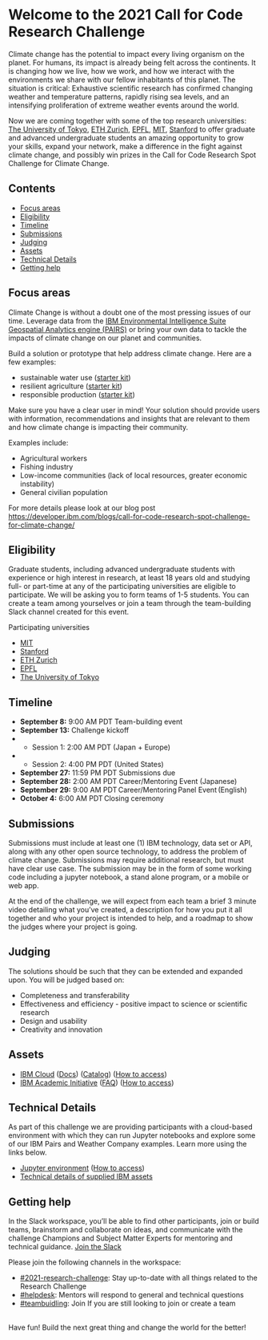 # Welcome to the 2021 Call for Code Research Challenge

Climate change has the potential to impact every living organism on the planet. For humans, its impact is already being felt across the continents. It is changing how we live, how we work, and how we interact with the environments we share with our fellow inhabitants of this planet. The situation is critical: Exhaustive scientific research has confirmed changing weather and temperature patterns, rapidly rising sea levels, and an intensifying proliferation of extreme weather events around the world.

Now we are coming together with some of the top research universities: [The University of Tokyo](https://www.u-tokyo.ac.jp/en/), [ETH Zurich](https://ethz.ch/en.html), [EPFL](https://www.epfl.ch/en/), [MIT](https://web.mit.edu), [Stanford](https://www.stanford.edu) to offer graduate and advanced undergraduate students an amazing opportunity to grow your skills, expand your network, make a difference in the fight against climate change, and possibly win prizes in the Call for Code Research Spot Challenge for Climate Change.

## Contents
- [Focus areas](#focus-areas)
- [Eligibility](#eligibility)
- [Timeline](#timeline)
- [Submissions](#submissions)
- [Judging](#judging)
- [Assets](#assets)
- [Technical Details](#technical-details)
- [Getting help](#getting-help)


## Focus areas
Climate Change is without a doubt one of the most pressing issues of our time. Leverage data from the [IBM Environmental Intelligence Suite Geospatial Analytics engine (PAIRS)](https://www.ibm.com/uk-en/products/environmental-intelligence-suite) or bring your own data to tackle the impacts of climate change on our planet and communities. 

Build a solution or prototype that help address climate change. Here are a few examples:

- sustainable water use ([starter kit](https://github.com/Call-for-Code/Solution-Starter-Kit-Water-2021/))
- resilient agriculture ([starter kit](https://github.com/Call-for-Code/Solution-Starter-Kit-Production-2021/))
- responsible production ([starter kit](https://github.com/Call-for-Code/Solution-Starter-Kit-Production-2021/))

Make sure you have a clear user in mind! Your solution should provide users with information, recommendations and insights that are relevant to them and how climate change is impacting their community.

Examples include:
- Agricultural workers
- Fishing industry
- Low-income communities (lack of local resources, greater economic instability)
- General civilian population

For more details please look at our blog post
https://developer.ibm.com/blogs/call-for-code-research-spot-challenge-for-climate-change/

## Eligibility

Graduate students, including advanced undergraduate students with experience or high interest in research, at least 18 years old and studying full- or part-time at any of the participating universities are eligible to participate. We will be asking you to form teams of 1-5 students. You can create a team among yourselves or join a team through the team-building Slack channel created for this event.

Participating universities
- [MIT](https://web.mit.edu)
- [Stanford](https://www.stanford.edu)
- [ETH Zurich](https://ethz.ch/en.html)
- [EPFL](https://www.epfl.ch/en/)
- [The University of Tokyo](https://www.u-tokyo.ac.jp/en/)

## Timeline

- **September 8:** 9:00 AM PDT Team-building event  
- **September 13:** Challenge kickoff
- - Session 1:  2:00 AM PDT (Japan + Europe)
- - Session 2:  4:00 PM PDT (United States)
- **September 27:**	11:59 PM PDT Submissions due
- **September 28:**	2:00 AM PDT Career/Mentoring Event (Japanese)
- **September 29:**	9:00 AM PDT Career/Mentoring Panel Event (English)
- **October 4:** 6:00 AM PDT Closing ceremony

## Submissions

Submissions must include at least one (1) IBM technology, data set or API, along with any other open source technology, to address the problem of climate change. Submissions may require additional research, but must have clear use case. The submission may be in the form of some working code including a jupyter notebook,  a stand alone program, or a mobile or web app. 

At the end of the challenge, we will expect from each team a brief 3 minute video detailing what you’ve created, a description for how you put it all together and who your project is intended to help, and a roadmap to show the judges where your project is going.

## Judging

The solutions should be such that they can be extended and expanded upon. You will be judged based on:
- Completeness and transferability
- Effectiveness and efficiency - positive impact to science or scientific research
- Design and usability
- Creativity and innovation

## Assets

- [IBM Cloud](https://cloud.ibm.com) ([Docs](https://cloud.ibm.com/docs)) ([Catalog](https://cloud.ibm.com/catalog)) ([How to access](/how-to/how-to-access-ibm-cloud/how-to-access-ibm-cloud.md))
- [IBM Academic Initiative](https://ibm.com/academic) ([FAQ](https://www.ibm.com/academic/faqs/faqs)) ([How to access](/how-to/how-to-access-the-ibm-academic-initiative/how-to-access-the-ibm-academic-initiative.md))

## Technical Details
As part of this challenge we are providing participants with a cloud-based environment with which they can run Jupyter notebooks and explore some of our IBM Pairs and Weather Company examples.  Learn more using the links below.
- [Jupyter environment](https://ibm.biz/cfcnotebook) ([How to access](/jupyter-platform/how-to-access.md))
- [Technical details of supplied IBM assets](/jupyter-platform/readme.md)

## Getting help

In the Slack workspace, you’ll be able to find other participants, join or build teams, brainstorm and collaborate on ideas, and communicate with the challenge Champions and Subject Matter Experts for mentoring and technical guidance. [Join the Slack](https://join.slack.com/t/callforcodere-ju79661/shared_invite/zt-uc2w9nn4-zEf9urnpE1c7~EIGJblx_Q)

Please join the following channels in the workspace:

- [#2021-research-challenge](https://callforcode-research.slack.com/archives/C02BVGGJDJ7): Stay up-to-date with all things related to the Research Challenge  
- [#helpdesk](https://callforcode-research.slack.com/archives/C02BGJ9U935): Mentors will respond to general and technical questions  
- [#teambuidling](https://callforcode-research.slack.com/archives/C02BV1CDS7K): Join If you are still looking to join or create a team

<br />
Have fun! Build the next great thing and change the world for the better!
